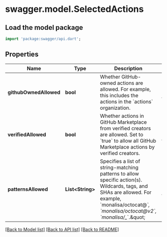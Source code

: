 # swagger.model.SelectedActions

## Load the model package
```dart
import 'package:swagger/api.dart';
```

## Properties
Name | Type | Description | Notes
------------ | ------------- | ------------- | -------------
**githubOwnedAllowed** | **bool** | Whether GitHub-owned actions are allowed. For example, this includes the actions in the &#x60;actions&#x60; organization. | [optional] [default to null]
**verifiedAllowed** | **bool** | Whether actions in GitHub Marketplace from verified creators are allowed. Set to &#x60;true&#x60; to allow all GitHub Marketplace actions by verified creators. | [optional] [default to null]
**patternsAllowed** | **List&lt;String&gt;** | Specifies a list of string-matching patterns to allow specific action(s). Wildcards, tags, and SHAs are allowed. For example, &#x60;monalisa/octocat@*&#x60;, &#x60;monalisa/octocat@v2&#x60;, &#x60;monalisa/_*&#x60;.\&quot; | [optional] [default to []]

[[Back to Model list]](../README.md#documentation-for-models) [[Back to API list]](../README.md#documentation-for-api-endpoints) [[Back to README]](../README.md)

